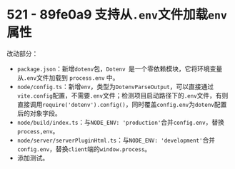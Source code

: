 # 521 - 89fe0a9 支持从`.env`文件加载`env`属性

改动部分：

- `package.json`：新增`dotenv`包，`Dotenv `是一个零依赖模块，它将环境变量从` .env `文件加载到 `process.env` 中。
- `node/config.ts`：新增`env`，类型为`DotenvParseOutput`，可以直接通过`vite.config`配置，不需要`.env`文件；检测项目启动路径下的`.env`文件，有则直接调用`require('dotenv').config()`，同时覆盖`config.env`为`dotenv`配置后的对象字段。
- `node/build/index.ts`：与`NODE_ENV: 'production'`合并`config.env`，替换`process,env`。
- `node/server/serverPluginHtml.ts`：与`NODE_ENV: 'development'`合并`config.env`，替换`client`端的`window.process`。
- 添加测试。

